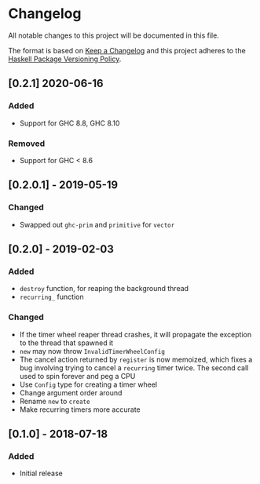 # Changelog

All notable changes to this project will be documented in this file.

The format is based on [Keep a Changelog](http://keepachangelog.com/)
and this project adheres to the [Haskell Package Versioning Policy](https://pvp.haskell.org/).

## [0.2.1] 2020-06-16

### Added
- Support for GHC 8.8, GHC 8.10

### Removed
- Support for GHC < 8.6

## [0.2.0.1] - 2019-05-19

### Changed
- Swapped out `ghc-prim` and `primitive` for `vector`

## [0.2.0] - 2019-02-03

### Added
- `destroy` function, for reaping the background thread
- `recurring_` function

### Changed
- If the timer wheel reaper thread crashes, it will propagate the exception to
the thread that spawned it
- `new` may now throw `InvalidTimerWheelConfig`
- The cancel action returned by `register` is now memoized, which fixes a bug
involving trying to cancel a `recurring` timer twice. The second call used to
spin forever and peg a CPU
- Use `Config` type for creating a timer wheel
- Change argument order around
- Rename `new` to `create`
- Make recurring timers more accurate

## [0.1.0] - 2018-07-18

### Added
- Initial release
